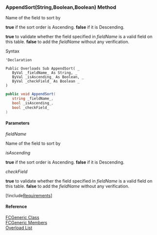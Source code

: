 ﻿### AppendSort(String,Boolean,Boolean) Method

Name of the field to sort by

**true** if the sort order is Ascending. **false** if it is Descending.

**true** to validate whether the field specified in _fieldName_ is a valid field on this table. **false** to add the _fieldName_ without any verification.

Syntax

```vbnet
'Declaration

Public Overloads Sub AppendSort( _
   ByVal _fieldName_ As String, _
   ByVal _isAscending_ As Boolean, _
   ByVal _checkField_ As Boolean _
) 
```

```csharp
public void AppendSort( 
   string _fieldName_,
   bool _isAscending_,
   bool _checkField_
)
```

#### Parameters

_fieldName_

Name of the field to sort by

_isAscending_

**true** if the sort order is Ascending. **false** if it is Descending.

_checkField_

**true** to validate whether the field specified in _fieldName_ is a valid field on this table. **false** to add the _fieldName_ without any verification.

[!include[Requirements](../partials/requirements.md)]

#### Reference

[FCGeneric Class](fcSDK~FChoice.Foundation.FCGeneric.md)  
[FCGeneric Members](fcSDK~FChoice.Foundation.FCGeneric_members.md)  
[Overload List](fcSDK~FChoice.Foundation.FCGeneric~AppendSort.md)